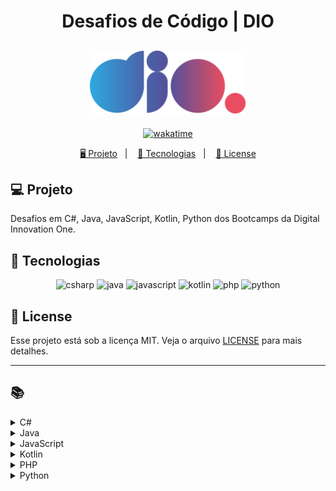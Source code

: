<h1 align="center">
  Desafios de Código | DIO
</h1>

<h2 align="center">
  <img src="./assets/logo-full.svg" width="250px">
</h2>

<p align="center">
  <a href="https://wakatime.com/badge/user/68660678-6b86-4b78-98df-f5f41a37e1bc/project/56ed6ad5-c8c4-4518-b878-1773c1234c3b"><img src="https://wakatime.com/badge/user/68660678-6b86-4b78-98df-f5f41a37e1bc/project/56ed6ad5-c8c4-4518-b878-1773c1234c3b.svg" alt="wakatime"></a>
</p>

<p align="center">
  <a href="#-projeto">🖥️ Projeto</a>&nbsp;&nbsp;&nbsp;|&nbsp;&nbsp;&nbsp;
  <a href="#-tecnologias">🚀 Tecnologias</a>&nbsp;&nbsp;&nbsp;|&nbsp;&nbsp;&nbsp;
  <a href="#-license">📝 License</a>
</p>

## 💻 Projeto

Desafios em C#, Java, JavaScript, Kotlin, Python dos Bootcamps da Digital Innovation One.

## 🚀 Tecnologias

<p align="center">
    <img src="https://img.shields.io/badge/c%23-%23239120.svg?style=for-the-badge&logo=c-sharp&logoColor=white" alt="csharp" tittle="C#">
    <img src="https://img.shields.io/badge/java-%23ED8B00.svg?style=for-the-badge&logo=java&logoColor=white" alt="java" title ="java">
    <img src="https://img.shields.io/badge/javascript-%23323330.svg?style=for-the-badge&logo=javascript&logoColor=%23F7DF1E" alt="javascript" title ="javascript">
    <img src="https://img.shields.io/badge/kotlin-%237F52FF.svg?style=for-the-badge&logo=kotlin&logoColor=white" alt="kotlin" title ="kotlin">
    <img src="https://img.shields.io/badge/php-%23777BB4.svg?style=for-the-badge&logo=php&logoColor=white" alt="php" title ="php">
    <img src="https://img.shields.io/badge/python-3670A0?style=for-the-badge&logo=python&logoColor=ffdd54" alt="python" title ="python">
</p>

## 📝 License

Esse projeto está sob a licença MIT. Veja o arquivo [LICENSE](LICENSE) para mais detalhes.

---

## 📚

<!-- C# -->
<details>
<summary><span>C#</span></summary>

| Desafio | Código |
| :-----: | :----: |
| Assets do Projeto | [🔗](./csharp/AssetsDoProjeto.cs) |
| Blobs | [🔗](./csharp/Blobs.cs) |
| Cálculo Simples | [🔗](./csharp/CalculoSimples.cs) |
| Compras no Supermercado | [🔗](./csharp/ComprasSupermercado.cs) |
| Conhecendo a Sintaxe do C# | [🔗](./trainnee-carrefour/Main.cs) |
| Contagem de Cédulas | [🔗](./csharp/ContagemCedulas.cs) |
| Conversa no Bolão | [🔗](./csharp/ConversaNoBalao.cs) |
| Encaixa ou Não? | [🔗](./csharp/EncaixaOuNao.cs) |
| Fórmula de Bhaskara | [🔗](./csharp/FormulaBhaskara.cs) |
| Ho Ho Ho | [🔗](./csharp/Hohoho.cs) |
| Levou dano na Armadilha? | [🔗](./csharp/LevouDano.cs) |
| Média 2 | [🔗](./csharp/Media2.cs) |
| Mês | [🔗](./csharp/Mes.cs) |
| Múltiplos de 13 | [🔗](./csharp/MultiplosDe13.cs) |
| Polígonos Regulares Simples | [🔗](./csharp/PoligonosRegularesSimples.cs) |
| Pum | [🔗](./csharp/Pum.cs) |
| Pneu | [🔗](./csharp/Pneu.cs) |
| Quadrado e ao Cubo | [🔗](./csharp/QuadradoCubo.cs) |
| Quadrante | [🔗](./csharp/Quadrante.cs) |
| Soma de Pares Consecutivos | [🔗](./csharp/SomaParesConsecutivos.cs) |
| Subtraindo o produto e a soma de um número inteiro | [🔗](./csharp/SubtraindoOProdutoEASomaDeUmNumeroInteiro.cs) |
| Tabuada | [🔗](./csharp/Tabuada.cs) |
| Três Divisores | [🔗](./csharp/TresDivisores.cs) |
| Triângulo | [🔗](./csharp/Triangulo.cs) |
</details>

<!-- Java -->
<details>
<summary><span>Java</span></summary>

| Desafio | Código |
| :-----: | :----: |
| A fila do banco | [🔗](./java/FilaDoBanco.java) |
| A Mudança | [🔗](./java/Mudanca.java) |
| Álbum da Copa | [🔗](./java/AlbumCopa.java) |
| Animal | [🔗](./java/Animal.java) |
| Ano Bissexto? | [🔗](./java/AnoBissexto.java) |
| Área Direita | [🔗](./java/AreaDireita.java) |
| Área do Círculo | [🔗](./java/AreaCirculo.java) |
| Arrays Pares | [🔗](./java/ArraysPares.java) |
| Blobs | [🔗](./java/Blobs.java) |
| Bob Conduite | [🔗](./java/BobConduite.java) |
| Busca Sequencial | [🔗](./java/BuscaSequencial.java) |
| Camarote do Blue Cold Ice Cubes | [🔗](./java/CamaroteDoBlueColdIceCubes.java) |
| Cálculo Simples | [🔗](./java/CalculoSimples.java) |
| Checagem de palíndromo | [🔗](./java/ChecagemDePalindromos.java) |
| Classificando Matrizes | [🔗](./java/ClassificandoMatrizes.java) |
| Contando números pares | [🔗](./java/ContandoNumerosPares.java) |
| Conta Espaços e Vogais | [🔗](./java/ContaValores.java) |
| Coxinha de Bueno | [🔗](./java/CoxinhaDeBueno.java) |
| DC Monalds | [🔗](./java/DCMonalds.java) |
| De Quem é a Vez? | [🔗](./java/DeQuemEAVez.java) |
| Degustação de Vinho | [🔗](./java/DegustacaoVinho.java) |
| Deu a louca no Gerente | [🔗](./java/GerenteLouco.java) |
| Descubra o menor múltiplo | [🔗](./java/MenorNumero.java) |
| Diferença entre dígitos | [🔗](./java/DiferencaEntreDigitos.java) |
| Distância Entre Dois Pontos | [🔗](./java/DistanciaEntreDoisPontos.java) |
| Dominó | [🔗](./java/Domino.java) |
| Download de Pacotes | [🔗](./java/DownloadDePacotes.java) |
| Dragão | [🔗](./java/Dragao.java) |
| Dragão Berrador World | [🔗](./java/DragaoBerradorWorld.java) |
| Duas Notas | [🔗](./java/DuasNotas.java) |
| Emboscada do RPG | [🔗](./java/EmboscadaRPG.java) |
| Encotrando o percentual de desconto | [🔗](./java/Percentual.java) |
| Entrada e Saída Lendo e Pulando Nomes | [🔗](./java/EntradaSaidaLendoEPulandoNomes.java) |
| Esfera | [🔗](./java/Esfera.java) |
| Experiências | [🔗](./java/Experiencias.java) |
| Exibindo Números Pares | [🔗](./java/ExibindoNumerosPares.java) |
| Fábrica de Carros | [🔗](./java/FabricaDeCarros.java) |
| Fatorial Desajeitado  | [🔗](./java/FatorialDesajeitado.java) |
| FizzBuzz | [🔗](./java/FizzBuzz.java) |
| Fibonacci Fácil | [🔗](./java/FibonacciFacil.java) |
| Flecha, escudo ou espada | [🔗](./java/FlechaEscudoOuEspada.java) |
| Idades | [🔗](./java/Idades.java) |
| Intervalo | [🔗](./java/Intervalo.java) |
| Imóveis Disponíveis | [🔗](./java/ImoveisDisponiveis.java) |
| Imprimindo Positivos e Média | [🔗](./java/ImprimindoValores.java) |
| Industria da Multa | [🔗](./java/IndustriaDaMulta.java) |
| Leitura da Gertrudes | [🔗](./java/LeituradaGertrudes.java) |
| Loja de Tintas | [🔗](./java/LojaDeTintas.java) |
| Lojinha de Doces | [🔗](./java/LojinhaDeDoces.java) |
| Média 1 | [🔗](./java/Media1.java) |
| Média de idade | [🔗](./java/MediaIdade.java) |
| Mesada do Sobrinho | [🔗](./java/MesadaDoSobrinho.java) |
| Mjölnir | [🔗](./java/Mjolnir.java) |
| Multiplicação Simples | [🔗](./java/MultiplicacaoSimples.java) |
| Múltiplos de 13 | [🔗](./java/MultiplosDe13.java) |
| Nome na Vertical da Escada | [🔗](./java/NomeVerticalNaEscada.java) |
| Notação Científica | [🔗](./java/NotacaoCientifica.java) |
| Notas e Moedas | [🔗](./java/NotasMoedas.java) |
| Número feliz | [🔗](./java/NumeroFeliz.java) |
| O Filme | [🔗](./java/Filme.java) |
| O Tabuleiro Secreto | [🔗](./java/TabuleiroSecreto.java) |
| Os números são iguais? | [🔗](./java/OsNumerosSaoIguais.java) |
| Pedra, Papel, Ataque Aéreo | [🔗](./java/PedraPapelAtaqueAereo.java) |
| Percentual de Eleitores | [🔗](./java/PercentualDeEleitores.java) |
| Pneu | [🔗](./java/Pneu.java) |
| Pontos na Carteira | [🔗](./java/PontosNaCarteira.java) |
| Preenchimento de Vetor II | [🔗](./java/PreenchimentoDeVetor.java) |
| Proibido a entrada de menores! | [🔗](./java/ProibidoEntradaDeMenores.java) |
| Quadrante | [🔗](./java/Quadrante.java) |
| Qual é o seu turno? | [🔗](./java/QualSeuTurno.java) |
| Quantidade necessária | [🔗](./java/QuantidadeNecessaria.java) |
| Quitanda do Seu Zé | [🔗](./java/QuitandaDoSeuZe.java) |
| Reduzindo um número a zero | [🔗](./java/ReduzindoNumeroAZero.java) |
| Reservatório de Mel | [🔗](./java/ReservatorioDeMel.java) |
| Robô | [🔗](./java/Robo.java) |
| Salvando Músicas | [🔗](./java/SalvandoMusicas.java) |
| Seleção de Índice do Vetor | [🔗](./java/SelecaoIndiceDoVetor.java) |
| Seus Primeiros Ifs com Java | [🔗](./trainnee-carrefour/Main.java) |
| Soma de H com N Termos | [🔗](./java/SomaDeValores.java) |
| Soma Simples | [🔗](./java/SomaSimples.java) |
| Somando múltiplos | [🔗](./java/SomandoMultiplos.java) |
| Taxa de Crescimento | [🔗](./java/TaxaDeCrescimento.java) |
| Taxa de Imposto de Renda | [🔗](./java/TaxaIR.java) |
| Tempo de Download | [🔗](./java/TempoDeDownload.java) |
| Triângulo | [🔗](./java/Triangulo.java) |
| Uma chamada recursiva | [🔗](./java/ChamadaRecursiva.java) |
| Validação de Parênteses | [🔗](./java/ValidacaoDeParenteses.java) |
| Visita na Feira | [🔗](./java/VisitaFeira.java) |
</details>

<!-- JavaScript -->
<details>
<summary><span>JavaScript</span></summary>

| Desafio | Código |
| :-----: | :----: |
| A Idade de Magali | [🔗](./js/IdadeMagali.js) |
| As Duas Torres | [🔗](./js/AsDuasTorres.js) |
| Área do Círculo | [🔗](./js/AreaCirculo.js) |
| Arrays Pares | [🔗](./js/ArraysPares.js) |
| Aumento de Salário | [🔗](./js/AumentoDeSalario.js) |
| Batmain | [🔗](./js/Batmain.js) |
| Busca Sequencial | [🔗](./js/BuscaSequencial.js) |
| Cálculo Salarial | [🔗](./js/CalculoSalarial.js) |
| Cálculo Simples | [🔗](./js/CalculoSimples.js) |
| Calculando o Perímetro de um Triângulo Equilátero | [🔗](./js/TrianguloEquilatero.js) |
| Checagem de Palíndromos | [🔗](./js/ChecagemPalindromos.js) |
| Conta Espaços e Vogais | [🔗](./js/ContaEspacoVogais.js) |
| Coordenadas de um Ponto | [🔗](./js/CoordenadasDeUmPonto.js) |
| Coxinha de Bueno | [🔗](./js/CoxinhaDoBueno.js) |
| Data por Extenso | [🔗](./js/DataPorExtenso.js) |
| Deu a louca no gerente | [🔗](./js/LoucaNoGerente.js) |
| Distância Entre Dois Pontos | [🔗](./js/DistanciaEntreDoisPontos.js) |
| Divisores I | [🔗](./js/DivisoresI.js) |
| Dragão Berrador World | [🔗](./js/DragaoBerradorWorld.js) |
| Duplicando zeros | [🔗](./js/DuplicandoZeros.js) |
| Dominó | [🔗](./js/Domino.js) |
| Encontrando o Percentual de Desconto | [🔗](./js/PercentualDesconto.js) |
| Entrada e Saída Lendo e Pulando Nomes | [🔗](./js/PulandoNomes.js) |
| Fatorial Desajeitado | [🔗](./js/FatorialDesajeitado.js) |
| Fatorial Simples | [🔗](./js/FatorialSimples.js) |
| Fibonacci Rápido | [🔗](./js/FibonacciRapido.js) |
| FizzBuzz | [🔗](./js/FizzBuzz.js) |
| Frota de Táxi | [🔗](./js/FrotaDeTaxi.js) |
| Fuso Horário | [🔗](./js/FusoHorario.js) |
| Funções na Prática em JavaScript | [🔗](./trainnee-carrefour/Main.js) |
| Galopeira | [🔗](./js/Galopeira.js) |
| Idade em Dias | [🔗](./js/IdadeEmDias.js) |
| Idades | [🔗](./js/Idades.js) |
| Inteiro ou Decimal? | [🔗](./js/InteiroOuDecimal.js) |
| Maior Valor Par e Menor Valor Ímpar | [🔗](./js/MaiorValorParMenorValorImpar.js) |
| Matriz Par e Impar | [🔗](./js/MatrizParOuImpar.js) |
| Média 1 | [🔗](./js/Media1.js) |
| Média Final do Aluno | [🔗](./js/MediaFinal.js) |
| Mês | [🔗](./js/Mes.js) |
| Numeral romano | [🔗](./js/NumeralRomano.js) |
| Número em vetores | [🔗](./js/NumerosEmVetores.js) |
| Os Números São Iguais | [🔗](./js/NumerosIguais.js) |
| Patinhos | [🔗](./js/Patinhos.js) |
| Pedra, Papel, Ataque Aéreo | [🔗](./js/PedraPapelAtaqueAereo.js) |
| Pink e Cérebro | [🔗](./js/PinkCerebro.js) |
| Porcentagem de diferença entre dois números | [🔗](./js/PorcentagemDiferenca.js) |
| Preenchimento de Vetor I | [🔗](./js/PreencimentoVetorI.js) |
| Quadrado e ao Cubo | [🔗](./js/QuadradoCubo.js) |
| Quadrados Perfeitos | [🔗](./js/QuadradosPerfeitos.js) |
| Removendo letras duplicadas | [🔗](./js/RemovendoLetrasDuplicadas.js) |
| Réveillon de Copacabana | [🔗](./js/ReveillonCopacabana.js) |
| Saída 1 | [🔗](./js/Saida1.js) |
| Sequência S | [🔗](./js/SequenciaS.js) |
| Soma de Pares Consecutivos | [🔗](./js/SomaParesConsecutivos.js) |
| Somando Múltiplos | [🔗](./js/SomandoMultiplos.js) |
| Subtraindo o Produto e a Soma de um Número | [🔗](./js/SubtraindoProdutoSomaNumero.js) |
| Tartarugas Ninja | [🔗](./js/TartarugasNinja.js) |
| Teorema da Divisão Euclidiana | [🔗](./js/TeoremaEuclidiana.js) |
| Triângulo de Moedas | [🔗](./js/TrianguloDeMoedas.js) |
| Tri-Du | [🔗](./js/Tri-Du.js) |
| Tuitando | [🔗](./js/Tuitando.js) |
| Uma Chamada Recursiva | [🔗](./js/UmaChamadaRecursiva.js) |
| Validação de Notas | [🔗](./js/ValidacaoNotas.js) |
| Validação de Parênteses | [🔗](./js/ValidacaoParenteses.js) |
| Visita na Feira | [🔗](./js/VisitaNaFeira.js) |
</details>

<!-- Kotlin -->
<details>
<summary><span>Kotlin</span></summary>

| Desafio | Código |
| :-----: | :----: |
| Cálculo Salarial | [🔗](./kotlin/CalculoSalarial.kt) |
| Data por Extenso | [🔗](./kotlin/DataPorExtenso.kt) |
| Média Final do Aluno | [🔗](./kotlin/MediaFinal.kt) |
| Numeral Romano | [🔗](./kotlin/NumeralRomano.kt) |
| Simplificando a Orientação a Objetos com Kotlin | [🔗](./trainnee-carrefour/Main.kt) |
| Taxa de Crescimento | [🔗](./kotlin/TaxaCrescimento.kt) |
</details>

<!-- PHP -->
<details>
<summary><span>PHP</span></summary>

| Desafio | Código |
| :-----: | :----: |
| Distância | [🔗](./php/Distancia.php) |
| Salário com Bônus | [🔗](./php/SalarioComBonus.php) |
| Soma Simples | [🔗](./php/SomaSimples.php) |
</details>

<!-- Python -->
<details>
<summary><span>Python</span></summary>

| Desafio | Código |
| :-----: | :----: |
| Alfabeto | [🔗](./python/Alfabeto.py) |
| Animal | [🔗](./python/Animal.py) |
| Aumento Salarial | [🔗](./python/AumentoSalarial.py) |
| As Duas Torres | [🔗](./python/AsDuasTorres.py) |
| Aproveite a Oferta | [🔗](./python/AproveiteOferta.py) |
| Cachorros-Quentes | [🔗](./python/CachorrosQuentes.py) |
| Cálculo de Viagem | [🔗](./python/CalculoViagem.py) |
| Crescente e Decrescente | [🔗](./python/CrescenteDecrescente.py) |
| Dragão | [🔗](./python/Dragao.py) |
| Encaixa ou Não? | [🔗](./python/EncaixaOuNao.py) |
| Mês | [🔗](./python/Mes.py) |
| Meu Primeiro Código Python | [🔗](./trainnee-carrefour/Main.py) |
| Número Primo | [🔗](./python/NumeroPrimo.py) |
| Papagaio Poliglota | [🔗](./python/PapagaioPoliglota.py) |
| Preenchimento de Vetor I | [🔗](./python/PreenchimentoVetorI.py) |
| Quantidade de Números Positivos | [🔗](./python/QuantidadeNumerosPositivos.py) |
| Resto da Divisão | [🔗](./python/RestoDivisao.py) |
| Tuitando | [🔗](./python/Tuitando.py) |
</details>

